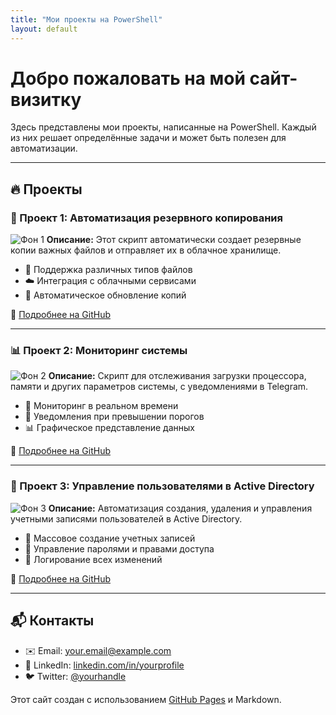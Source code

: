 ```yaml
---
title: "Мои проекты на PowerShell"
layout: default
---
```


# Добро пожаловать на мой сайт-визитку

Здесь представлены мои проекты, написанные на PowerShell. Каждый из них решает определённые задачи и может быть полезен для автоматизации.

---

## 🔥 Проекты

### 🚀 Проект 1: Автоматизация резервного копирования
![Фон 1](https://via.placeholder.com/800x200/ff0000/ffffff?text=Backup+Automation)
**Описание:** Этот скрипт автоматически создает резервные копии важных файлов и отправляет их в облачное хранилище.
- 📂 Поддержка различных типов файлов
- ☁️ Интеграция с облачными сервисами
- 🔄 Автоматическое обновление копий

🔗 [Подробнее на GitHub](https://github.com/yourusername/project1)

---

### 📊 Проект 2: Мониторинг системы
![Фон 2](https://via.placeholder.com/800x200/00ff00/ffffff?text=System+Monitoring)
**Описание:** Скрипт для отслеживания загрузки процессора, памяти и других параметров системы, с уведомлениями в Telegram.
- 📡 Мониторинг в реальном времени
- 📩 Уведомления при превышении порогов
- 📊 Графическое представление данных

🔗 [Подробнее на GitHub](https://github.com/yourusername/project2)

---

### 🏢 Проект 3: Управление пользователями в Active Directory
![Фон 3](https://via.placeholder.com/800x200/0000ff/ffffff?text=AD+Management)
**Описание:** Автоматизация создания, удаления и управления учетными записями пользователей в Active Directory.
- 🏢 Массовое создание учетных записей
- 🔐 Управление паролями и правами доступа
- 📜 Логирование всех изменений

🔗 [Подробнее на GitHub](https://github.com/yourusername/project3)

---

## 📬 Контакты

- ✉️ Email: [your.email@example.com](mailto:your.email@example.com)
- 💼 LinkedIn: [linkedin.com/in/yourprofile](https://linkedin.com/in/yourprofile)
- 🐦 Twitter: [@yourhandle](https://twitter.com/yourhandle)

Этот сайт создан с использованием [GitHub Pages](https://pages.github.com/) и Markdown.
